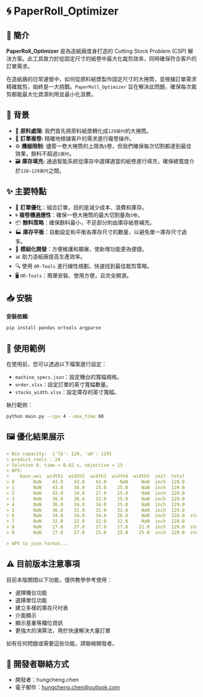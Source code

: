 # 🌀 PaperRoll_Optimizer

## 🌟 簡介

**PaperRoll_Optimizer** 是為造紙廠度身打造的 Cutting Stock Problem (CSP) 解決方案。此工具致力於從固定尺寸的紙卷中最大化裁剪效率，同時確保符合客戶的訂單需求。

在造紙廠的日常運營中，如何從原料紙漿製作固定尺寸的大捲筒，並根據訂單需求精確裁剪，始終是一大挑戰。`PaperRoll_Optimizer` 旨在解決此問題，確保每次裁剪都能最大化資源利用並最小化浪費。

## 📘 背景

- 🌲 **原料處理:** 我們首先將原料紙漿轉化成`129英吋`的大捲筒。
- 📏 **訂單複卷:** 精確地根據客戶的需求進行複卷操作。
- ⚙️ **機器限制:** 儘管一卷大捲筒的上限為`5`卷，但我們確保每次切割都達到最佳效果，餘料不超過`1英吋`。
- 🗃️ **庫存填充:** 通過智能系統從庫存中選擇適當的紙卷進行填充，確保總寬度介於`128~129英吋`之間。

## ✨ 主要特點

- 📏 **訂單優化**：組合訂單，目的是減少成本、浪費和庫存。
- 🌀 **複卷機適應性**：確保一卷大捲筒的最大切割量為`5卷`。
- 📦 **餘料策略**：確保餘料最小，不足部分則由庫存紙卷補充。
- 🏭 **庫存平衡**：自動設定和平衡各庫存尺寸的數量，以避免單一庫存尺寸過多。
- 🧩 **模組化開發**：方便維護和擴展，使新增功能更為便捷。
- 📊 助力造紙廠提高生產效率。
- 🔍 使用 `OR-Tools` 進行線性規劃，快速找到最佳裁剪策略。
- 🖥️ `OR-Tools`：簡單安裝、使用方便，且完全開源。

## 📥 安裝

**安裝依賴**:
```bash
pip install pandas ortools argparse
```

## 📖 使用範例

在使用前，您可以透過以下檔案進行設定：

- `machine_specs.json`：設定機台的寬幅規格。
- `order.xlsx`：設定訂單的英寸寬幅數量。
- `stocks_width.xlsx`：設定庫存的英寸寬幅。

執行範例：

```bash
python main.py --cpu 4 --max_time 60
```
## 🖼️ 優化結果展示

```markdown
> Bin capacity:  {'lb': 128, 'ub': 129}
> predict_reels : 24
> Solution 0, time = 0.62 s, objective = 13
> APS:
>    base_wei  width1  width2  width3  width4  width5  unit  total        remark  quantity
> 0       NaN    43.0    43.0    43.0     NaN     NaN  inch  129.0                       1
> 1       NaN    43.0    36.0    25.0    25.0     NaN  inch  129.0                       1
> 2       NaN    43.0    34.0    27.0    25.0     NaN  inch  129.0                       1
> 3       NaN    36.0    36.0    32.0    25.0     NaN  inch  129.0                       2
> 4       NaN    36.0    34.0    34.0    25.0     NaN  inch  129.0                       1
> 5       NaN    36.0    31.0    31.0    31.0     NaN  inch  129.0                       3
> 6       NaN    34.0    34.0    34.0    26.0     NaN  inch  128.0  stock:[26.0]         1
> 7       NaN    32.0    32.0    32.0    32.0     NaN  inch  128.0                       1
> 8       NaN    27.0    27.0    27.0    27.0    21.0  inch  129.0  stock:[21.0]         1
> 9       NaN    27.0    27.0    25.0    25.0    25.0  inch  129.0  stock:[25.0]         1

> APS to json format...
```

## ⚠️ 目前版本注意事項

目前本版關閉以下功能，僅供教學參考使用：
- 選擇機台功能
- 選擇單位功能
- 建立多樣的庫存尺吋表
- 介面顯示
- 顯示基重等欄位資訊
- 更強大的演算法，用於快速解決大量訂單

如有任何問題或需要這些功能，請聯絡開發者。

## 👤 開發者聯絡方式

- 開發者：hungcheng.chen
- 電子郵件：[hungcheng.chen@outlook.com](mailto:hungcheng.chen@outlook.com)
